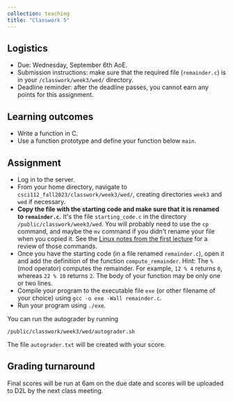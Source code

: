 ```yaml
---
collection: teaching
title: "Classwork 5"
---
```


## Logistics
* Due: Wednesday, September 6th AoE.
* Submission instructions: make sure that the required file (`remainder.c`) is in your
	`/classwork/week3/wed/` directory.
* Deadline reminder: after the deadline passes, you cannot earn any points for
	this assignment.

## Learning outcomes
* Write a function in C.
* Use a function prototype and define your function below `main`.

## Assignment

* Log in to the server.
* From your home directory, navigate to `csci112_fall2023/classwork/week3/wed/`, creating directories `week3` and `wed` if necessary.
* **Copy the file with the starting code and make sure that it is renamed to `remainder.c`.** It's the file `starting_code.c` in the directory `/public/classwork/week3/wed`. You will probably need to use the `cp` command, and maybe the `mv` command if you didn't rename your file when you copied it. See the [Linux notes from the first lecture](https://lgw2.github.io/teaching/csci112-fall-2023/lectures/tools/) for a review of those commands.
* Once you have the starting code (in a file renamed `remainder.c`), open it
	and add the definition of the function `compute_remainder`.
Hint: The `%` (mod operator) computes the remainder. For example, `12 % 4` returns
	`0`, whereas `22 % 10` returns `2`. The body of your function may be only
	one or two lines.
* Compile your program to the executable file `exe` (or other filename of your
	choice) using `gcc -o exe -Wall remainder.c`.
* Run your program using `./exe`.

You can run the autograder by running
```
/public/classwork/week3/wed/autograder.sh
```

The file `autograder.txt` will be created with your score.

## Grading turnaround
Final scores will be run at 6am on the due date and scores will be
uploaded to D2L by the next class meeting.
